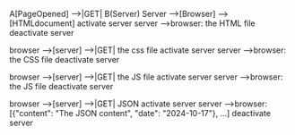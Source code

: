 A[PageOpened] -->|GET| B(Server)
Server -->[Browser] --> [HTMLdocument]
activate server
server -->browser: the HTML file
deactivate server

browser -->[server] -->|GET| the css file
activate server
server -->browser: the CSS file
deactivate server

browser -->[server] -->|GET| the JS file
activate server
server -->browser: the JS file
deactivate server

browser -->[server] -->|GET| JSON
activate server
server -->browser: [{"content": "The JSON content", "date": "2024-10-17"}, ...]
deactivate server
